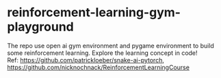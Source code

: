# reinforcement-learning-gym-playground
The repo use open ai gym environment and pygame environment to build some reinforcement learning. Explore the learning concept in code! \
Ref: https://github.com/patrickloeber/snake-ai-pytorch, https://github.com/nicknochnack/ReinforcementLearningCourse
